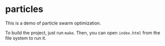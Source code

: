 # particles

This is a demo of particle swarm optimization.

To build the project, just run `make`. Then, you can open `index.html` from the file system to run it.
